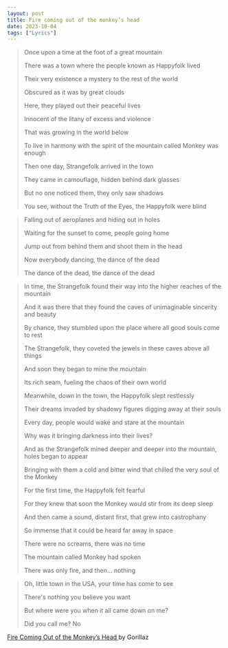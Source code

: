 ```yaml
---
layout: post
title: Fire coming out of the monkey’s head
date: 2023-10-04
tags: ["Lyrics"]
---
```


> Once upon a time at the foot of a great mountain
>
> There was a town where the people known as Happyfolk lived
>
> Their very existence a mystery to the rest of the world
>
> Obscured as it was by great clouds
>
> Here, they played out their peaceful lives
>
> Innocent of the litany of excess and violence
>
> That was growing in the world below
>
> To live in harmony with the spirit of the mountain called Monkey was enough
>
> Then one day, Strangefolk arrived in the town
>
> They came in camouflage, hidden behind dark glasses
>
> But no one noticed them, they only saw shadows
>
> You see, without the Truth of the Eyes, the Happyfolk were blind

> Falling out of aeroplanes and hiding out in holes
>
> Waiting for the sunset to come, people going home
>
> Jump out from behind them and shoot them in the head
>
> Now everybody dancing, the dance of the dead
>
> The dance of the dead, the dance of the dead

> In time, the Strangefolk found their way into the higher reaches of the mountain
>
> And it was there that they found the caves of unimaginable sincerity and beauty
>
> By chance, they stumbled upon the place where all good souls come to rest
>
> The Strangefolk, they coveted the jewels in these caves above all things
>
> And soon they began to mine the mountain
>
> Its rich seam, fueling the chaos of their own world
>
> Meanwhile, down in the town, the Happyfolk slept restlessly
>
> Their dreams invaded by shadowy figures digging away at their souls
>
> Every day, people would wake and stare at the mountain
>
> Why was it bringing darkness into their lives?
>
> And as the Strangefolk mined deeper and deeper into the mountain, holes began to appear
>
> Bringing with them a cold and bitter wind that chilled the very soul of the Monkey
>
> For the first time, the Happyfolk felt fearful
>
> For they knew that soon the Monkey would stir from its deep sleep
>
> And then came a sound, distant first, that grew into castrophany
>
> So immense that it could be heard far away in space
>
> There were no screams, there was no time
>
> The mountain called Monkey had spoken
>
> There was only fire, and then... nothing

> Oh, little town in the USA, your time has come to see
>
> There's nothing you believe you want
>
> But where were you when it all came down on me?
>
> Did you call me? No

<a href="https://youtu.be/OBabG0T2fwQ?si=dILYGAG6QrbENOfp" target="_blank">Fire Coming Out of the Monkey’s Head </a> by Gorillaz